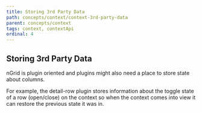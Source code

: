 ```yaml
---
title: Storing 3rd Party Data
path: concepts/context/context-3rd-party-data
parent: concepts/context
tags: context, contextApi
ordinal: 4
---
```

## Storing 3rd Party Data

nGrid is plugin oriented and plugins might also need a place to store state about columns.

For example, the detail-row plugin stores information about the toggle state of a row (open/close) on the context so when the context comes into view it can
restore the previous state it was in.
